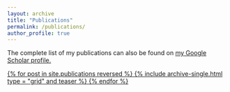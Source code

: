 ```yaml
---
layout: archive
title: "Publications"
permalink: /publications/
author_profile: true
---
```



The complete list of my publications can also be found on <a href="https://scholar.google.com/citations?user=nmgE5hkAAAAJ&hl=en&authuser=2">my Google Scholar profile.

{% for post in site.publications reversed %}
  {% include archive-single.html type = "grid" and teaser %}
{% endfor %}